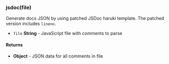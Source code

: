 
### jsdoc(file)

Generate docs JSON by using patched JSDoc haruki template.
The patched version includes `lineno`.


- `file` **String** - JavaScript file with comments to parse



#### Returns

- **Object** - JSON data for all comments in file



